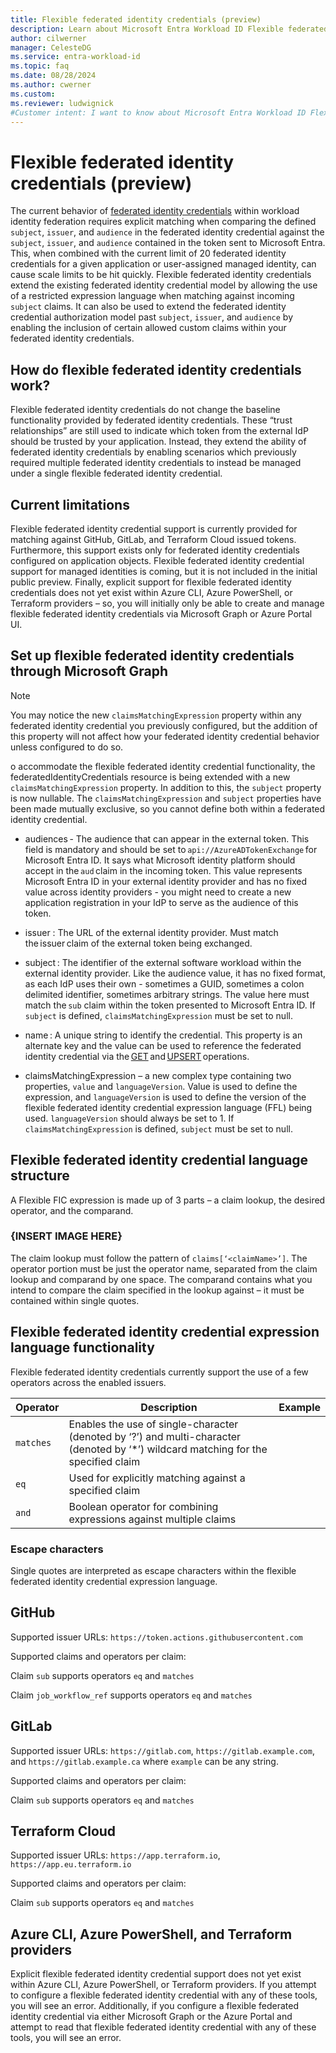 ```yaml
---
title: Flexible federated identity credentials (preview)
description: Learn about Microsoft Entra Workload ID Flexible federated identity credentials and its capabilities.
author: cilwerner
manager: CelesteDG
ms.service: entra-workload-id
ms.topic: faq
ms.date: 08/28/2024
ms.author: cwerner
ms.custom: 
ms.reviewer: ludwignick
#Customer intent: I want to know about Microsoft Entra Workload ID Flexible federated identity credentials.
---
```


# Flexible federated identity credentials (preview)

The current behavior of [federated identity credentials](/graph/api/resources/federatedidentitycredentials-overview?view=graph-rest-1.0) within workload identity federation requires explicit matching when comparing the defined `subject`, `issuer`, and `audience` in the federated identity credential against the `subject`, `issuer`, and `audience` contained in the token sent to Microsoft Entra. This, when combined with the current limit of 20 federated identity credentials for a given application or user-assigned managed identity, can cause scale limits to be hit quickly. Flexible federated identity credentials extend the existing federated identity credential model by allowing the use of a restricted expression language when matching against incoming `subject` claims. It can also be used to extend the federated identity credential authorization model past `subject`, `issuer`, and `audience` by enabling the inclusion of certain allowed custom claims within your federated identity credentials.

## How do flexible federated identity credentials work? 

Flexible federated identity credentials do not change the baseline functionality provided by federated identity credentials. These “trust relationships” are still used to indicate which token from the external IdP should be trusted by your application. Instead, they extend the ability of federated identity credentials by enabling scenarios which previously required multiple federated identity credentials to instead be managed under a single flexible federated identity credential. 

## Current limitations 

Flexible federated identity credential support is currently provided for matching against GitHub, GitLab, and Terraform Cloud issued tokens. Furthermore, this support exists only for federated identity credentials configured on application objects. Flexible federated identity credential support for managed identities is coming, but it is not included in the initial public preview. Finally, explicit support for flexible federated identity credentials does not yet exist within Azure CLI, Azure PowerShell, or Terraform providers – so, you will initially only be able to create and manage flexible federated identity credentials via Microsoft Graph or Azure Portal UI.

## Set up flexible federated identity credentials through Microsoft Graph

> [!NOTE]
>
> You may notice the new `claimsMatchingExpression` property within any federated identity credential you previously configured, but the addition of this property will not affect how your federated identity credential behavior unless configured to do so. 

o accommodate the flexible federated identity credential functionality, the federatedIdentityCredentials resource is being extended with a new `claimsMatchingExpression` property. In addition to this, the `subject` property is now nullable. The `claimsMatchingExpression` and `subject` properties have been made mutually exclusive, so you cannot define both within a federated identity credential.

- audiences - The audience that can appear in the external token. This field is mandatory and should be set to `api://AzureADTokenExchange` for Microsoft Entra ID. It says what Microsoft identity platform should accept in the `aud` claim in the incoming token. This value represents Microsoft Entra ID in your external identity provider and has no fixed value across identity providers - you might need to create a new application registration in your IdP to serve as the audience of this token. 

- issuer : The URL of the external identity provider. Must match the issuer claim of the external token being exchanged. 
- subject : The identifier of the external software workload within the external identity provider. Like the audience value, it has no fixed format, as each IdP uses their own - sometimes a GUID, sometimes a colon delimited identifier, sometimes arbitrary strings. The value here must match the `sub` claim within the token presented to Microsoft Entra ID. If `subject` is defined, `claimsMatchingExpression` must be set to null.  
- name : A unique string to identify the credential. This property is an alternate key and the value can be used to reference the federated identity credential via the [GET](/graph/api/federatedidentitycredential-get?view=graph-rest-1.0&tabs=http) and [UPSERT](/graph/api/federatedidentitycredential-upsert?view=graph-rest-1.0) operations. 
- claimsMatchingExpression – a new complex type containing two properties, `value` and `languageVersion`. Value is used to define the expression, and `languageVersion` is used to define the version of the flexible federated identity credential expression language (FFL) being used. `languageVersion` should always be set to 1. If `claimsMatchingExpression` is defined, `subject` must be set to null. 

## Flexible federated identity credential language structure 

A Flexible FIC expression is made up of 3 parts – a claim lookup, the desired operator, and the comparand.

### {INSERT IMAGE HERE}

The claim lookup must follow the pattern of `claims[‘<claimName>’]`. The operator portion must be just the operator name, separated from the claim lookup and comparand by one space. The comparand contains what you intend to compare the claim specified in the lookup against – it must be contained within single quotes. 

## Flexible federated identity credential expression language functionality  

Flexible federated identity credentials currently support the use of a few operators across the enabled issuers.

| Operator | Description | Example |
| --- | --- | --- |
| `matches` | Enables the use of single-character (denoted by ‘?’) and multi-character (denoted by ‘*’) wildcard matching for the specified claim  | |
| `eq` | Used for explicitly matching against a specified claim | |
| `and` | Boolean operator for combining expressions against multiple claims | |

### Escape characters 

Single quotes are interpreted as escape characters within the flexible federated identity credential expression language.  

## GitHub 

Supported issuer URLs: `https://token.actions.githubusercontent.com` 

Supported claims and operators per claim: 

Claim `sub` supports operators `eq` and `matches` 

Claim `job_workflow_ref` supports operators `eq` and `matches` 

## GitLab 

Supported issuer URLs: `https://gitlab.com`, `https://gitlab.example.com`, and `https://gitlab.example.ca` where `example` can be any string.  

Supported claims and operators per claim: 

Claim `sub` supports operators `eq` and `matches` 

## Terraform Cloud 

Supported issuer URLs: `https://app.terraform.io`, `https://app.eu.terraform.io` 

Supported claims and operators per claim: 

Claim `sub` supports operators `eq` and `matches` 

## Azure CLI, Azure PowerShell, and Terraform providers 

Explicit flexible federated identity credential support does not yet exist within Azure CLI, Azure PowerShell, or Terraform providers. If you attempt to configure a flexible federated identity credential with any of these tools, you will see an error. Additionally, if you configure a flexible federated identity credential via either Microsoft Graph or the Azure Portal and attempt to read that flexible federated identity credential with any of these tools, you will see an error.  